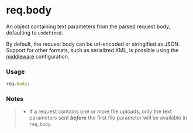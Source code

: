# req.body

An object containing text parameters from the parsed request body, defaulting to `undefined`.

By default, the request body can be url-encoded or stringified as JSON.  Support for other formats, such as serialized XML, is possible using the [middleware](http://beta.sailsjs.org/#/documentation/concepts/Middleware) configuration.

### Usage
```js
req.body;
```

### Notes
>+ If a request contains one or more file uploads, only the text parameters sent _**before**_ the first file parameter will be available in `req.body`.


<docmeta name="uniqueID" value="reqbody1481">
<docmeta name="displayName" value="req.body">

